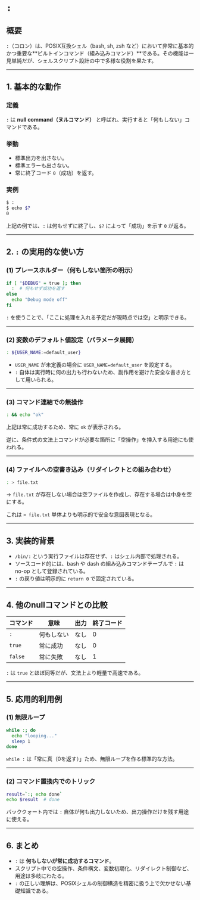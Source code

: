 #  `:` 

## 概要

`:`（コロン）は、POSIX互換シェル（bash, sh, zsh など）において非常に基本的かつ重要な**ビルトインコマンド（組み込みコマンド）**である。その機能は一見単純だが、シェルスクリプト設計の中で多様な役割を果たす。

---

## 1. 基本的な動作

### 定義

`:` は **null command（ヌルコマンド）** と呼ばれ、実行すると「何もしない」コマンドである。

### 挙動

* 標準出力を出さない。
* 標準エラーも出さない。
* 常に終了コード `0`（成功）を返す。

### 実例

```bash
$ :
$ echo $?
0
```

上記の例では、`:` は何もせずに終了し、`$?` によって「成功」を示す `0` が返る。

---

## 2. `:` の実用的な使い方

### (1) プレースホルダー（何もしない箇所の明示）

```bash
if [ "$DEBUG" = true ]; then
  :  # 何もせず成功を返す
else
  echo "Debug mode off"
fi
```

`:` を使うことで、「ここに処理を入れる予定だが現時点では空」と明示できる。

---

### (2) 変数のデフォルト値設定（パラメータ展開）

```bash
: ${USER_NAME:=default_user}
```

* `USER_NAME` が未定義の場合に `USER_NAME=default_user` を設定する。
* `:` 自体は実行時に何の出力も行わないため、副作用を避けた安全な書き方として用いられる。

---

### (3) コマンド連結での無操作

```bash
: && echo "ok"
```

上記は常に成功するため、常に `ok` が表示される。

逆に、条件式の文法上コマンドが必要な箇所に「空操作」を挿入する用途にも使われる。

---

### (4) ファイルへの空書き込み（リダイレクトとの組み合わせ）

```bash
: > file.txt
```

→ `file.txt` が存在しない場合は空ファイルを作成し、存在する場合は中身を空にする。

これは `> file.txt` 単体よりも明示的で安全な意図表現となる。

---

## 3. 実装的背景

* `/bin/:` という実行ファイルは存在せず、`:` はシェル内部で処理される。
* ソースコード的には、bash や dash の組み込みコマンドテーブルで `:` は no-op として登録されている。
* `:` の戻り値は明示的に `return 0` で固定されている。

---

## 4. 他のnullコマンドとの比較

| コマンド    | 意味    | 出力 | 終了コード |
| ------- | ----- | -- | ----- |
| `:`     | 何もしない | なし | 0     |
| `true`  | 常に成功  | なし | 0     |
| `false` | 常に失敗  | なし | 1     |

`:` は `true` とほぼ同等だが、文法上より軽量で高速である。

---

## 5. 応用的利用例

### (1) 無限ループ

```bash
while :; do
  echo "looping..."
  sleep 1
done
```

`while :` は「常に真（0を返す）」ため、無限ループを作る標準的な方法。

---

### (2) コマンド置換内でのトリック

```bash
result=`:; echo done`
echo $result  # done
```

バッククォート内では `:` 自体が何も出力しないため、出力操作だけを残す用途に使える。

---

## 6. まとめ

* `:` は **何もしないが常に成功するコマンド**。
* スクリプト中での空操作、条件構文、変数初期化、リダイレクト制御など、用途は多岐にわたる。
* `:` の正しい理解は、POSIXシェルの制御構造を精密に扱う上で欠かせない基礎知識である。
